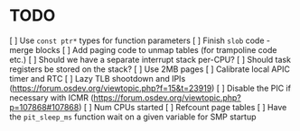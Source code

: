 # TODO

[ ] Use `const ptr*` types for function parameters
[ ] Finish `slob` code - merge blocks
[ ] Add paging code to unmap tables (for trampoline code etc.)
[ ] Should we have a separate interrupt stack per-CPU?
[ ] Should task registers be stored on the stack?
[ ] Use 2MB pages
[ ] Calibrate local APIC timer and RTC
[ ] Lazy TLB shootdown and IPIs (https://forum.osdev.org/viewtopic.php?f=15&t=23919)
[ ] Disable the PIC if necessary with ICMR (https://forum.osdev.org/viewtopic.php?p=107868#107868)
[ ] Num CPUs started
[ ] Refcount page tables
[ ] Have the `pit_sleep_ms` function wait on a given variable for SMP startup
